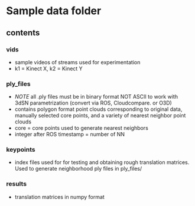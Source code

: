 # Sample data folder

## contents

### vids
- sample videos of streams used for experimentation
- k1 = Kinect X, k2 = Kinect Y

### ply_files
- *NOTE* all .ply files must be in binary format NOT ASCII to work with 3dSN parametrization (convert via ROS, Cloudcompare. or O3D)
- contains polygon format point clouds corresponding to original data, manually selected core points, and a variety of nearest neighbor point clouds
- core = core points used to generate nearest neighbors
- integer after ROS timestamp = number of NN

### keypoints
- index files used for for testing and obtaining rough translation matrices. Used to generate neighborhood ply files in ply_files/

### results
- translation matrices in numpy format